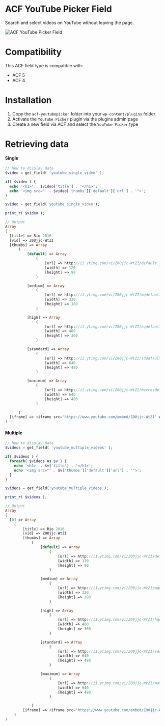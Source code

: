 ACF YouTube Picker Field
================
Search and select videos on YouTube without leaving the page.

![ACF YouTube Picker Field](http://www.airesgoncalves.com.br/youtubepicker/acf-youtubepicker-v2.png)

Compatibility
================
This ACF field type is compatible with:
* ACF 5
* ACF 4

Installation
================
1. Copy the `acf-youtubepicker` folder into your `wp-content/plugins` folder
2. Activate the `YouTube Picker` plugin via the plugins admin page
3. Create a new field via ACF and select the `YouTube Picker` type

Retrieving data
================

#### Single
```php
// how to display data
$video = get_field( 'youtube_single_video' );

if( $video ) {
  echo '<h1>' . $video['title'] . '</h1>';
  echo '<img src="' . $video['thumbs']['default']['url'] . '">';
}
```

```php
$video = get_field('youtube_single_video');

print_r( $video );

// Output
Array
(
  [title] => Rio 2016
  [vid] => Z00jjc-WtZI
  [thumbs] => Array
      (
          [default] => Array
              (
                  [url] => http://i1.ytimg.com/vi/Z00jjc-WtZI/default.jpg
                  [width] => 120
                  [height] => 90
              )

          [medium] => Array
              (
                  [url] => http://i1.ytimg.com/vi/Z00jjc-WtZI/mqdefault.jpg
                  [width] => 320
                  [height] => 180
              )

          [high] => Array
              (
                  [url] => http://i1.ytimg.com/vi/Z00jjc-WtZI/hqdefault.jpg
                  [width] => 480
                  [height] => 360
              )

          [standard] => Array
              (
                  [url] => http://i1.ytimg.com/vi/Z00jjc-WtZI/sddefault.jpg
                  [width] => 640
                  [height] => 480
              )

          [maximum] => Array
              (
                  [url] => http://i1.ytimg.com/vi/Z00jjc-WtZI/maxresdefault.jpg
                  [width] => 640
                  [height] => 480
              )

      )
  [iframe] => <iframe src="https://www.youtube.com/embed/Z00jjc-WtZI" width="100%" height="100%" frameborder="0" allowfullscreen></iframe>
)
```

#### Multiple
```php
// how to display data
$videos = get_field( 'youtube_multiple_videos' );

if( $videos ) {
  foreach( $videos as $v ) {
    echo '<h1>' . $v['title'] . '</h1>';
    echo '<img src="' . $v['thumbs']['default']['url'] . '">';
  }
}
```

```php
$videos = get_field('youtube_multiple_videos');

print_r( $videos );

// Output
Array
(
  [0] => Array
    (
        [title] => Rio 2016
        [vid] => Z00jjc-WtZI
        [thumbs] => Array
            (
                [default] => Array
                    (
                        [url] => http://i1.ytimg.com/vi/Z00jjc-WtZI/default.jpg
                        [width] => 120
                        [height] => 90
                    )

                [medium] => Array
                    (
                        [url] => http://i1.ytimg.com/vi/Z00jjc-WtZI/mqdefault.jpg
                        [width] => 320
                        [height] => 180
                    )

                [high] => Array
                    (
                        [url] => http://i1.ytimg.com/vi/Z00jjc-WtZI/hqdefault.jpg
                        [width] => 480
                        [height] => 360
                    )

                [standard] => Array
                    (
                        [url] => http://i1.ytimg.com/vi/Z00jjc-WtZI/sddefault.jpg
                        [width] => 640
                        [height] => 480
                    )

                [maximum] => Array
                    (
                        [url] => http://i1.ytimg.com/vi/Z00jjc-WtZI/maxresdefault.jpg
                        [width] => 640
                        [height] => 480
                    )

            )
        [iframe] => <iframe src="https://www.youtube.com/embed/Z00jjc-WtZI" width="100%" height="100%" frameborder="0" allowfullscreen></iframe>
    )
)
```
